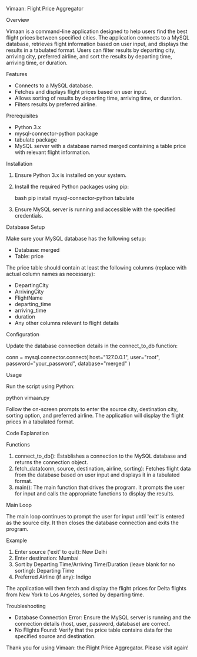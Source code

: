 Vimaan: Flight Price Aggregator

Overview

Vimaan is a command-line application designed to help users find the best flight prices between specified cities. The application connects to a MySQL database, retrieves flight information based on user input, and displays the results in a tabulated format. Users can filter results by departing city, arriving city, preferred airline, and sort the results by departing time, arriving time, or duration.

Features

- Connects to a MySQL database.
- Fetches and displays flight prices based on user input.
- Allows sorting of results by departing time, arriving time, or duration.
- Filters results by preferred airline.

Prerequisites

- Python 3.x
- mysql-connector-python package
- tabulate package
- MySQL server with a database named merged containing a table price with relevant flight information.

Installation

1. Ensure Python 3.x is installed on your system.
2. Install the required Python packages using pip:

   bash
   pip install mysql-connector-python tabulate
   

3. Ensure MySQL server is running and accessible with the specified credentials.

Database Setup

Make sure your MySQL database has the following setup:

- Database: merged
- Table: price

The price table should contain at least the following columns (replace with actual column names as necessary):

- DepartingCity
- ArrivingCity
- FlightName
- departing_time
- arriving_time
- duration
- Any other columns relevant to flight details

Configuration

Update the database connection details in the connect_to_db function:

conn = mysql.connector.connect(
    host="127.0.0.1",
    user="root",
    password="your_password",
    database="merged"
)


Usage

Run the script using Python:

python vimaan.py

Follow the on-screen prompts to enter the source city, destination city, sorting option, and preferred airline. The application will display the flight prices in a tabulated format.

Code Explanation

Functions

1. connect_to_db(): Establishes a connection to the MySQL database and returns the connection object.
2. fetch_data(conn, source, destination, airline, sorting): Fetches flight data from the database based on user input and displays it in a tabulated format.
3. main(): The main function that drives the program. It prompts the user for input and calls the appropriate functions to display the results.

Main Loop

The main loop continues to prompt the user for input until 'exit' is entered as the source city. It then closes the database connection and exits the program.

Example

1. Enter source ('exit' to quit): New Delhi
2. Enter destination: Mumbai
3. Sort by Departing Time/Arriving Time/Duration (leave blank for no sorting): Departing Time
4. Preferred Airline (if any): Indigo

The application will then fetch and display the flight prices for Delta flights from New York to Los Angeles, sorted by departing time.

Troubleshooting

- Database Connection Error: Ensure the MySQL server is running and the connection details (host, user, password, database) are correct.
- No Flights Found: Verify that the price table contains data for the specified source and destination.


Thank you for using Vimaan: the Flight Price Aggregator. Please visit again!
